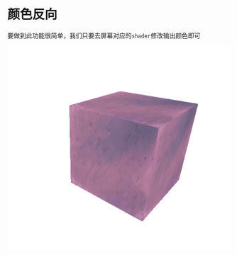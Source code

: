 # 颜色反向
要做到此功能很简单，我们只要去屏幕对应的`shader`修改输出颜色即可


![输入图片说明](/imgs/2025-02-14/TeVgnXFnpvsHaUDM.png)
<!--stackedit_data:
eyJoaXN0b3J5IjpbMTg1OTIwMDU5XX0=
-->